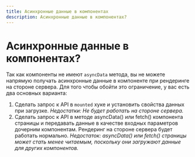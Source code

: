 ```yaml
---
title: Асинхронные данные в компонентах
description: Асинхронные данные в компонентах?
---
```


# Асинхронные данные в компонентах?

Так как компоненты не имеют `asyncData` метода, вы не можете напрямую получать асинхронные данные в компоненте при рендеринге на стороне сервера. Для того чтобы обойти это ограничение, у вас есть два основных варианта:

1. Сделать запрос к API в `mounted` хуке и установить свойства данных при загрузке. *Недостатки: Не будет работать на стороне сервера.*
2. Сделать запрос к API в методе asyncData() или fetch() компонента страницы и передавать данные в качестве входных параметров дочерним компонентам. Рендеринг на стороне сервера будет работать нормально. *Недостаток: asyncData() или fetch() страницы может стать менее читаемым, поскольку они загружают данные для других компонентов.*
